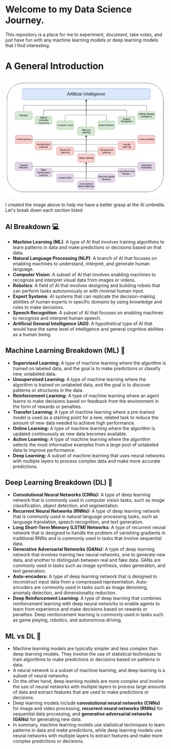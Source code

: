 # Welcome to my Data Science Journey.
This repository is a place for me to experiment, document, take notes, and just have fun with any 
machine learning models or deep learning models that I find interesting.

# A General Introduction
![alt text](media/basic-understanding.png)

I created the image above to help me have a better grasp at the AI umbrella. Let's break down each section listed 

## AI Breakdown :computer: ##
- __**Machine Learning (ML)**__: A type of AI that involves training algorithms to learn patterns in data and 
  make predictions or decisions based on that data.
- __**Natural Language Processing (NLP)**__: A branch of AI that focuses on enabling machines to understand, 
  interpret, and generate human language.
- __**Computer Vision**__: A subset of AI that involves enabling machines to recognize and interpret visual 
  data from images or videos.
- __**Robotics**__: A field of AI that involves designing and building robots that can perform tasks
  autonomously or with minimal human input.
- __**Expert Systems**__: AI systems that can replicate the decision-making abilities of human experts in 
  specific domains by using knowledge and rules to make decisions.
- __**Speech Recognition**__: A subset of AI that focuses on enabling machines to recognize and interpret human speech.
- __**Artificial General Intelligence (AGI)**__: A hypothetical type of AI that would have the same level of intelligence 
  and general cognitive abilities as a human being.

## Machine Learning Breakdown (ML) :robot:  ##
- __**Supervised Learning:**__ A type of machine learning where the algorithm is trained on labeled data, and the goal is to make
predictions or classify new, unlabeled data.
- __**Unsupervised Learning:**__ A type of machine learning where the algorithm is trained on unlabeled data, and the goal is to 
discover patterns or structures in the data.
- __**Reinforcement Learning:**__ A type of machine learning where an agent learns to make decisions based on feedback from the 
environment in the form of rewards or penalties.
- __**Transfer Learning:**__ A type of machine learning where a pre-trained model is used as a starting point for a new, related 
task to reduce the amount of new data needed to achieve high performance.
- __**Online Learning:**__ A type of machine learning where the algorithm is updated continuously as new data becomes available.
- __**Active Learning:**__ A type of machine learning where the algorithm selects the most informative examples from a large pool 
of unlabeled data to improve performance.
- __**Deep Learning:**__ A subset of machine learning that uses neural networks with multiple layers to process complex data and 
make more accurate predictions.

## Deep Learning Breakdown (DL) :brain: ##
- __**Convolutional Neural Networks (CNNs):**__ A type of deep learning network that is commonly used in computer 
vision tasks, such as image classification, object detection, and segmentation.
- __**Recurrent Neural Networks (RNNs):**__ A type of deep learning network that is commonly used in natural language 
processing tasks, such as language translation, speech recognition, and text generation.
- __**Long Short-Term Memory (LSTM) Networks:**__ A type of recurrent neural network that is designed to handle the 
problem of vanishing gradients in traditional RNNs and is commonly used in tasks that involve sequential data.
- __**Generative Adversarial Networks (GANs):**__ A type of deep learning network that involves training two 
neural networks, one to generate new data, and another to distinguish between real and fake data. GANs are 
commonly used in tasks such as image synthesis, video generation, and text generation.
- __**Auto-encoders:**__ A type of deep learning network that is designed to reconstruct input data from a compressed 
representation. Auto-encoders are commonly used in tasks such as image denoising, anomaly detection, and dimensionality 
reduction.
- __**Deep Reinforcement Learning:**__ A type of deep learning that combines reinforcement learning with deep
neural networks to enable agents to learn from experience and make decisions based on rewards or penalties.
Deep reinforcement learning is commonly used in tasks such as game playing, robotics, and autonomous driving.

## ML vs DL  :boxing_glove: ##
- Machine learning models are typically simpler and less complex than deep learning models. They involve the use of 
statistical techniques to train algorithms to make predictions or decisions based on patterns in data.
- A neural network is a subset of machine learning, and deep learning is a subset of neural networks.
- On the other hand, deep learning models are more complex and involve the use of neural networks with multiple layers to
process large amounts of data and extract features that are used to make predictions or decisions. 
- Deep learning models include __**convolutional neural networks (CNNs)**__ for image and video processing, __**recurrent neural networks (RNNs)**__ for 
sequential data processing, and __**generative adversarial networks (GANs)**__ for generating new data. 
- In summary, machine learning models use statistical techniques to learn patterns in data and make predictions, while deep learning models 
use neural networks with multiple layers to extract features and make more complex predictions or decisions.

